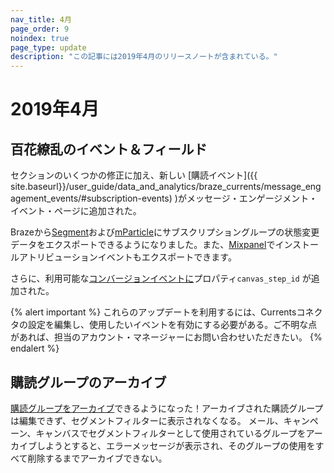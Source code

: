 ```yaml
---
nav_title: 4月
page_order: 9
noindex: true
page_type: update
description: "この記事には2019年4月のリリースノートが含まれている。"
---
```


# 2019年4月

## 百花繚乱のイベント＆フィールド

セクションのいくつかの修正に加え、新しい \[購読イベント]({{ site.baseurl}}/user_guide/data_and_analytics/braze_currents/message_engagement_events/#subscription-events) )がメッセージ・エンゲージメント・イベント・ページに追加された。 

Brazeから[Segment]({{site.baseurl}}/partners/data_and_infrastructure_agility/customer_data_platform/segment_for_currents/#integration-details)および[mParticle]({{site.baseurl}}/partners/data_and_infrastructure_agility/customer_data_platform/mParticle/mparticle_for_currents/)にサブスクリプショングループの状態変更データをエクスポートできるようになりました。また、[Mixpanel]({{site.baseurl}}/partners/insights/behavioral_analytics/mixpanel_for_currents)でインストールアトリビューションイベントもエクスポートできます。

さらに、利用可能な[コンバージョンイベントに]({{site.baseurl}}/user_guide/data_and_analytics/braze_currents/message_engagement_events/#conversion-events)プロパティ`canvas_step_id` が追加された。

{% alert important %}
これらのアップデートを利用するには、Currentsコネクタの設定を編集し、使用したいイベントを有効にする必要がある。ご不明な点があれば、担当のアカウント・マネージャーにお問い合わせいただきたい。
{% endalert %}

## 購読グループのアーカイブ

[購読グループをアーカイブ]({{site.baseurl}}/user_guide/message_building_by_channel/email/managing_user_subscriptions/#archiving-groups)できるようになった！アーカイブされた購読グループは編集できず、セグメントフィルターに表示されなくなる。 メール、キャンペーン、キャンバスでセグメントフィルターとして使用されているグループをアーカイブしようとすると、エラーメッセージが表示され、そのグループの使用をすべて削除するまでアーカイブできない。
